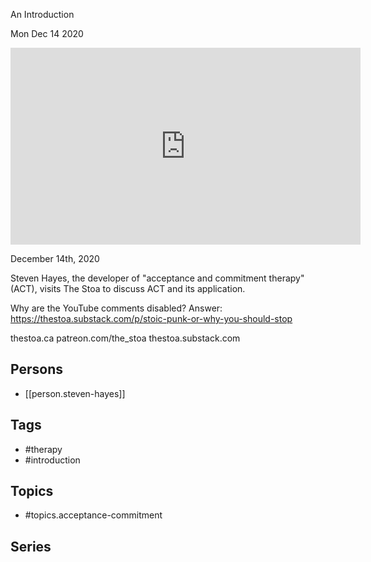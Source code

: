 

 An Introduction

Mon Dec 14 2020

<iframe width="560" height="315" src="https://www.youtube.com/embed/fc8VZWe4s7s" title="Acceptance Commitment Therapy: An Introduction w/ Steven Hayes" frameborder="0" allow="accelerometer; autoplay; clipboard-write; encrypted-media; gyroscope; picture-in-picture" allowfullscreen ></iframe>

December 14th, 2020

Steven Hayes, the developer of "acceptance and commitment therapy" (ACT), visits The Stoa to discuss ACT and its application.

Why are the YouTube comments disabled? Answer: https://thestoa.substack.com/p/stoic-punk-or-why-you-should-stop

thestoa.ca
patreon.com/the_stoa
thestoa.substack.com

## Persons

- [[person.steven-hayes]]

## Tags

- #therapy
- #introduction

## Topics

- #topics.acceptance-commitment

## Series



